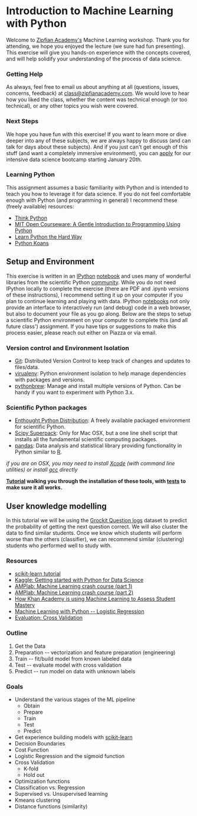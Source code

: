 # Introduction to Machine Learning with Python

Welcome to [Zipfian Academy's](http://zipfianacademy.com) Machine Learning workshop. Thank you for attending, we hope you enjoyed the lecture (we sure had fun presenting).  This exercise will give you hands-on experience with the concepts covered, and will help solidify your understanding of the process of data science.

### Getting Help

As always, feel free to email us about anything at all (questions, issues, concerns, feedback) at <a href="mailto:class@zipfianacademy.com">class@zipfianacademy.com</a>.  We would love to hear how you liked the class, whether the content was technical enough (or too technical), or any other topics you wish were covered.

### Next Steps

We hope you have fun with this exercise!  If you want to learn more or dive deeper into any of these subjects, we are always happy to discuss (and can talk for days about these subjects).  And if you just can't get enough of this stuff (and want a completely immersive environment), you can [apply](http://zipfiancollective.wufoo.com/forms/m7x3z9/) for our intensive data science bootcamp starting January 20th.

### Learning Python
                                                                                                                                                                                                                                                                                                                                                                                                                                                                                                               
This assignment assumes a basic familiarity with Python and is intended to teach you how to leverage it for data science.  If you do not feel comfortable enough with Python (and programming in general) I recommend these (freely available) resources:

* [Think Python](http://www.greenteapress.com/thinkpython/thinkpython.pdf)
* [MIT Open Courseware: A Gentle Introduction to Programming Using Python](http://ocw.mit.edu/courses/electrical-engineering-and-computer-science/6-189-a-gentle-introduction-to-programming-using-python-january-iap-2008/index.htm)
* [Learn Python the Hard Way](http://learnpythonthehardway.org/book/)
* [Python Koans](https://github.com/gregmalcolm/python_koans/wiki)

## Setup and Environment

This exercise is written in an [IPython](http://ipython.org/) [notebook](http://ipython.org/notebook.html) and uses many of wonderful libraries from the scientific Python [community](http://strata.oreilly.com/2013/03/python-data-tools-just-keep-getting-better.html).  While you do not need IPython locally to complete the exercise (there are PDF and .ipynb versions of these instructions), I recommend setting it up on your computer if you plan to continue learning and playing with data.  IPython [notebooks](http://ipython.org/ipython-doc/stable/interactive/htmlnotebook.html) not only provide an interface to interactively run (and debug) code in a web browser, but also to document your file as you go along.  Below are the steps to setup a scientific Python environment on your computer to complete this (and all future class') assignment.  If you have tips or suggestions to make this process easier, please reach out either on Piazza or via email.

### Version control and Environment Isolation
* [Git](http://git-scm.com/): Distributed Version Control to keep track of changes and updates to files/data.
* [virualenv](http://www.virtualenv.org/en/latest/): Python environment isolation to help manage dependencies with packages and versions.
* [pythonbrew](https://github.com/utahta/pythonbrew): Manage and install multiple versions of Python.  Can be handy if you want to experiment with Python 3.x.

### Scientific Python packages
     
* [Enthought Python Distribution](https://www.enthought.com/products/epd/free/): A freely available packaged environment for scientific Python.
* [Scipy Superpack](http://fonnesbeck.github.io/ScipySuperpack/): Only for Mac OSX, but a one line shell script that installs all the fundamental scientific computing packages.
* [pandas](http://pandas.pydata.org/): Data analysis and statistical library providing functionality in Python similar to [R](http://www.r-project.org/).

<em>if you are on OSX, you may need to install [Xcode](http://developer.apple.com/library/ios/#documentation/DeveloperTools/Conceptual/WhatsNewXcode/Articles/xcode_4_3.html) (with command line utilities) or install [gcc](https://medium.com/kr-projects/6e54e8c50dc8) directly</em>
   
__[Tutorial](https://sites.google.com/site/pythonbootcamp/preparation/software) walking you through the installation of these tools, with [tests](https://sites.google.com/site/pythonbootcamp/preparation/testing-that-it-all-works) to make sure it all works.__

## User knowledge modelling
In this tutorial we will be using the [Grockit Question logs](http://www.kaggle.com/c/WhatDoYouKnow/data?grockit_all_data.zip) dataset to predict the probability of getting the next question correct.  We will also cluster the data to find similar students.  Once we know which students will perform worse than the others (classifier), we can recommend similar (clustering) students who performed well to study with.    

### Resources
* [scikit-learn tutorial](http://scikit-learn.org/stable/tutorial/index.html)
* [Kaggle: Getting started with Python for Data Science](https://www.kaggle.com/wiki/GettingStartedWithPythonForDataScience)
* [AMPlab: Machine Learning crash course (part 1)](http://ampcamp.berkeley.edu/wp-content/uploads/2012/06/ariel-kleiner-ampcamp-2012-machine-learning-part-1.pdf) 
* [AMPlab: Machine Learning crash course (part 2)](http://ampcamp.berkeley.edu/wp-content/uploads/2012/06/tamara-broderick-amp-camp-2012-algorithms-part-2-kmeans.pdf) 
* [How Khan Academy is using Machine Learning to Assess Student Mastery](http://david-hu.com/2011/11/02/how-khan-academy-is-using-machine-learning-to-assess-student-mastery.html)
* [Machine Learning with Python -- Logistic Regression](http://aimotion.blogspot.com/2011/11/machine-learning-with-python-logistic.html)
* [Evaluation: Cross Validation](http://www.autonlab.org/tutorials/overfit10.pdf)

### Outline
1. Get the Data
2. Preparation -- vectorization and feature preparation (engineering)
3. Train -- fit/build model from known labeled data
4. Test -- evaluate model with cross validation 
5. Predict -- run model on data with unknown labels

### Goals
* Understand the various stages of the ML pipeline
    * Obtain
    * Prepare
    * Train
    * Test
    * Predict
* Get experience building models with [scikit-learn](http://scikit-learn.org/stable/)
* Decision Boundaries
* Cost Function
* Logistic Regression and the sigmoid function
* Cross Validation
    * K-fold
    * Hold out
* Optimization functions
* Classification vs. Regression
* Supervised vs. Unsupervised learning
* Kmeans clustering
* Distance functions (similarity)